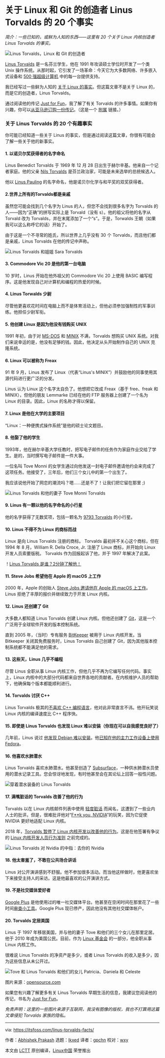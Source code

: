 [#]: subject: "20 Facts About Linus Torvalds, the Creator of Linux and Git"
[#]: via: "https://itsfoss.com/linus-torvalds-facts/"
[#]: author: "Abhishek Prakash https://itsfoss.com/"
[#]: collector: "lkxed"
[#]: translator: "gpchn"
[#]: reviewer: " "
[#]: publisher: " "
[#]: url: " "

关于 Linux 和 Git 的创造者 Linus Torvalds 的 20 个事实
======

*简介：一些已知的，或鲜为人知的东西——这里有 20 个关于 Linux 内核创造者 Linus Torvalds 的事实。*

![Linus Torvalds，Linux 和 Git 的创造者][1]

[Linus Torvalds][2] 是一名芬兰学生，他在 1991 年攻读硕士学位时开发了一个类 Unix 操作系统。从那时起，它引发了一场革命：今天它为大多数网络、许多嵌入式设备和 [500 强超级计算机][3] 中的每一台提供支持。

我已经写过一些鲜为人知的 [关于 Linux 的事实][4]。但这篇文章不是关于 Linux 的，而是它的创造者，Linus Torvalds。

通过阅读他的传记 [Just for Fun][5]，我了解了有关 Torvalds 的许多事情。如果你有兴趣，你可以[从亚马逊订购一份传记][6]。（这是一个 [附属][7] 链接。）

### 关于 Linus Torvalds 的 20 个有趣事实

你可能已经知道一些关于 Linus 的事实，但是通过阅读这篇文章，你很有可能会了解一些关于他的新事实。

#### 1. 以诺贝尔奖获得者的名字命名

Linus Benedict Torvalds 于 1969 年 12 月 28 日出生于赫尔辛基。他来自一个记者家庭。他的父亲 [Nils Torvalds][11] 是芬兰政治家，可能是未来选举的总统候选人。

他以 [Linus Pauling][12] 的名字命名，他是诺贝尔化学与和平奖的双奖获得者。

#### 2.世界上所有的Torvalds都是亲戚

虽然您可能会找到几个名字为 Linus 的人，但您不会找到很多名字为 Torvalds 的人——因为“正确”的拼写实际上是 Torvald（没有 s）。他的祖父将他的名字从 Torvald 改为 Torvalds，并在末尾添加了一个“s”。于是，Torwalds 王朝（如果我可以这么称呼它的话）开始了。

由于这是一个不寻常的姓氏，所以世界上几乎没有 30 个 Torvalds，而且他们都是亲戚，Linus Torvalds 在他的传记中声称。

![Linus Torvalds 和姐姐 Sara Torvalds][13]

#### 3. Commodore Vic 20 是他的第一台电脑

10 岁时，Linus 开始在他外祖父的 Commodore Vic 20 上使用 BASIC 编写程序。这是他发现自己对计算机和编程的热爱的时候。

#### 4. Linus Torwalds 少尉

尽管他更喜欢花时间在电脑上而不是体育活动上，但他必须参加强制性的军事训练。他担任少尉军衔。

#### 5. 他创建 Linux 是因为他没有钱购买 UNIX

1991 年初，由于对 [MS-DOS][14] 和 [MINIX][15] 不满，Torvalds 想购买 UNIX 系统。对我们来说幸运的是，他没有足够的钱。因此，他决定从头开始制作自己的 UNIX 克隆系统。

#### 6. Linux 可以被称为 Freax

91 年 9 月，Linus 发布了 Linux（代表“Linus's MINIX”）并鼓励他的同事使用其源代码进行更广泛的分发。

Linus 认为 Linux 这个名字太自负了。他想把它改成 Freax（基于 free、freak 和 MINIX），但他的朋友 Lemmarke 已经在他的 FTP 服务器上创建了一个名为 Linux 的目录。因此，Linux 的名称才得以保留。

#### 7. Linux 是他在大学的主要项目

“Linux：一种便携式操作系统”是他的硕士论文题目。

#### 8. 他娶了他的学生

1993年，他在赫尔辛基大学任教时，把写电子邮件的任务作为家庭作业交给了学生。是的，当时撰写电子邮件是一件大事。

一位名叫 Tove Monni 的女学生通过向他发送一封电子邮件邀请他约会来完成了这项任务。他接受了，三年后，他们三个女儿中的第一个出生了。

我应该说他开始了网恋的潮流吗？嗯……还是不了！让我们把它留在那里 ;)

![Linus Torvalds 和他的妻子 Tove Monni Torvalds][16]

#### 9. Linus 有一颗以他的名字命名的小行星

他的名字获得了无数奖项，包括一颗名为 [9793 Torvalds][17] 的小行星。

#### 10. Linus 不得不为 Linux 的商标而战

Linux 是向 Linus Torvalds 注册的商标。 Torvalds 最初并不关心这个商标，但在 1994 年 8 月，William R. Della Croce, Jr. 注册了 Linux 商标，并开始向 Linux 开发人员索要版税。 Torvalds 作为回报起诉了他，并于 1997 年解决了此案。

！[Linus Torvalds 是谁？2分钟了解他！][18]

#### 11. Steve Jobs 希望他在 Apple 的 macOS 上工作

2000 年，Apple 的创始人 [Steve Jobs 邀请他在 Apple 的 macOS 上工作][19]。Linus 拒绝了丰厚的报价并继续致力于开发 Linux 内核。

#### 12. Linus 还创建了 Git

大多数人都知道 Linus Torvalds 创建 Linux 内核。但他还创建了 [Git][20]，这是一个广泛用于全球软件开发的版本控制系统。

直到 2005 年，（当时）专有服务 [BitKeeper][21] 被用于 Linux 内核开发。当 Bitkeeper 关闭其免费服务时，Linus Torvalds 自己创建了 Git，因为其他版本控制系统都不能满足他的需求。

#### 13. 这些天，Linus 几乎不编程

尽管 Linus 全职从事 Linux 内核工作，但他几乎不再为它编写任何代码。事实上，Linux 内核中的大部分代码都来自世界各地的贡献者。在内核维护人员的帮助下，他确保每个版本都能顺利进行。

#### 14. Torvalds 讨厌 C++

Linus Torvalds 极其的[不喜欢 C++ 编程语言][22]，他对此非常直言不讳。他开玩笑说 Linux 内核的编译速度比 C++ 程序快。

#### 15. 即使是 Linus Torvalds 也发现 Linux 难以安装（你现在可以自我感觉良好了）

几年前，Linus 说过 [他发现 Debian 难以安装][23]。他[已知在他的主力工作设备上使用 Fedora][24]。

#### 16. 他喜欢水肺潜水

Linus Torvalds 喜欢水肺潜水。他甚至创造了 [Subsurface][25]，一种供水肺潜水员使用的潜水记录工具。您会惊讶地发现，有时他甚至会在其论坛上回答一般性问题。

![穿着潜水装备的 Linus Torvalds][26]

#### 17. 满嘴脏话的 Torvalds 改善了他的行为

Torvalds 以在 Linux 内核邮件列表中使用 [轻度脏话][27] 而闻名，这遭到了一些业内人士的批评。但是，很难批评他对“[F**k you, NVIDIA][28]”的玩笑，因为它促使 NVIDIA 更好地适配 Linux 内核。

2018 年，[Torvalds 暂停了 Linux 内核开发以改善他的行为][29]。这是在他签署有争议的 [Linux 内核开发人员行为准则][30] 之前完成的。

![Linus Torvalds 对 Nvidia 的中指：去你的 Nvidia][31]

#### 18. 他太害羞了，不敢在公共场合讲话

Linus 对公开演讲感到不舒服。他不参加很多活动。而当他这样做时，他更喜欢坐下来接受主持人的采访。这是他最喜欢的公开演讲方式。

#### 19. 不是社交媒体爱好者

[Google Plus][32] 是他使用过的唯一社交媒体平台。他甚至在空闲时间在那里花了一些时间[审查小工具][33]。Google Plus 现已停产，因此他没有其他社交媒体帐户。

#### 20. Torvalds 定居美国

Linus 于 1997 年移居美国，并与他的妻子 Tove 和他们的三个女儿在那里定居。他于 2010 年成为美国公民。目前，作为 [Linux 基金会][34] 的一部分，他全职从事 Linux 内核工作。

很难说 Linus Torvalds 的净资产是多少，或者 Linus Torvalds 的收入是多少，因为这些信息从未公开过。

![Tove 和 Linus Torvalds 和他们的女儿 Patricia、Daniela 和 Celeste][35]

图片来源：[opensource.com][36]

如果您有兴趣了解更多有关 Linus Torvalds 早期生活的信息，我建议您阅读他的传记，书名为 [Just for Fun][37]。

*免责声明：这里的一些图片来源于互联网，我没有图像的版权，我也不打算用这篇文章侵犯 Torvalds 家族的隐私。*

--------------------------------------------------------------------------------

via: https://itsfoss.com/linus-torvalds-facts/

作者：[Abhishek Prakash][a]
选题：[lkxed][b]
译者：[gpchn](https://github.com/gpchn)
校对：[wxy](https://github.com/wxy)

本文由 [LCTT](https://github.com/LCTT/TranslateProject) 原创编译，[Linux中国](https://linux.cn/) 荣誉推出

[a]: https://itsfoss.com/
[b]: https://github.com/lkxed
[1]: https://itsfoss.com/wp-content/uploads/2017/12/Linus-Torvalds-featured-800x450.png
[2]: https://en.wikipedia.org/wiki/Linus_Torvalds
[3]: https://itsfoss.com/linux-runs-top-supercomputers/
[4]: https://itsfoss.com/facts-linux-kernel/
[5]: https://www.amazon.com/dp/0066620732?tag=AAWP_PLACEHOLDER_TRACKING_ID
[6]: https://www.amazon.com/dp/0066620732?tag=AAWP_PLACEHOLDER_TRACKING_ID
[7]: https://itsfoss.com/affiliate-policy/
[8]: https://www.amazon.com/dp/0066620732?tag=AAWP_PLACEHOLDER_TRACKING_ID
[9]: https://www.amazon.com/dp/0066620732?tag=AAWP_PLACEHOLDER_TRACKING_ID
[10]: https://www.amazon.com/dp/0066620732?tag=AAWP_PLACEHOLDER_TRACKING_ID
[11]: https://en.wikipedia.org/wiki/Nils_Torvalds
[12]: https://en.wikipedia.org/wiki/Linus_Pauling
[13]: https://itsfoss.com/wp-content/uploads/2017/12/Linus_and_sara_Torvalds.jpg
[14]: https://en.wikipedia.org/wiki/MS-DOS
[15]: https://www.minix3.org/
[16]: https://itsfoss.com/wp-content/uploads/2017/12/Linus_torvalds-wife-800x533.jpg
[17]: http://enacademic.com/dic.nsf/enwiki/1928421
[18]: https://youtu.be/eE-ovSOQK0Y
[19]: https://www.macrumors.com/2012/03/22/steve-jobs-tried-to-hire-linux-creator-linus-torvalds-to-work-on-os-x/
[20]: https://en.wikipedia.org/wiki/Git
[21]: https://www.bitkeeper.org/
[22]: https://lwn.net/Articles/249460/
[23]: https://www.youtube.com/watch?v=qHGTs1NSB1s
[24]: https://plus.google.com/+LinusTorvalds/posts/Wh3qTjMMbLC
[25]: https://subsurface-divelog.org/
[26]: https://itsfoss.com/wp-content/uploads/2017/12/Linus_Torvalds_in_SCUBA_gear.jpg
[27]: https://www.theregister.co.uk/2016/08/26/linus_torvalds_calls_own_lawyers_nasty_festering_disease/
[28]: https://www.youtube.com/watch?v=_36yNWw_07g
[29]: https://itsfoss.com/torvalds-takes-a-break-from-linux/
[30]: https://itsfoss.com/linux-code-of-conduct/
[31]: https://itsfoss.com/wp-content/uploads/2012/09/Linus-Torvalds-Fuck-You-Nvidia.jpg
[32]: https://plus.google.com/+LinusTorvalds
[33]: https://plus.google.com/collection/4lfbIE
[34]: https://www.linuxfoundation.org/
[35]: https://itsfoss.com/wp-content/uploads/2017/12/patriciatorvalds.jpg
[36]: https://opensource.com/life/15/8/patricia-torvalds-interview
[37]: https://www.amazon.com/dp/0066620732?tag=AAWP_PLACEHOLDER_TRACKING_ID
[38]: https://www.amazon.com/dp/0066620732?tag=AAWP_PLACEHOLDER_TRACKING_ID
[39]: https://www.amazon.com/dp/0066620732?tag=AAWP_PLACEHOLDER_TRACKING_ID
[40]: https://www.amazon.com/dp/0066620732?tag=AAWP_PLACEHOLDER_TRACKING_ID
